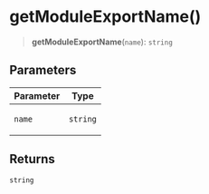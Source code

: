 # getModuleExportName()

> **getModuleExportName**(`name`): `string`

## Parameters

<table>
<thead>
<tr>
<th>Parameter</th>
<th>Type</th>
</tr>
</thead>
<tbody>
<tr>
<td>

`name`

</td>
<td>

`string`

</td>
</tr>
</tbody>
</table>

## Returns

`string`

